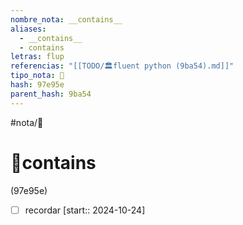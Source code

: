```yaml
---
nombre_nota: __contains__
aliases:
  - __contains__
  - contains
letras: flup
referencias: "[[TODO/🏛️fluent python (9ba54).md]]"
tipo_nota: 📑
hash: 97e95e
parent_hash: 9ba54
---
```


#nota/📑

# 📑__contains__
<div class="hash">(97e95e)</div>

- [ ] recordar  [start:: 2024-10-24]
